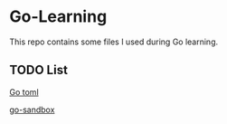 # Go-Learning

This repo contains some files I used during Go learning.


## TODO List

[Go toml](https://github.com/pelletier/go-toml)

[go-sandbox](https://github.com/criyle/go-sandbox)
